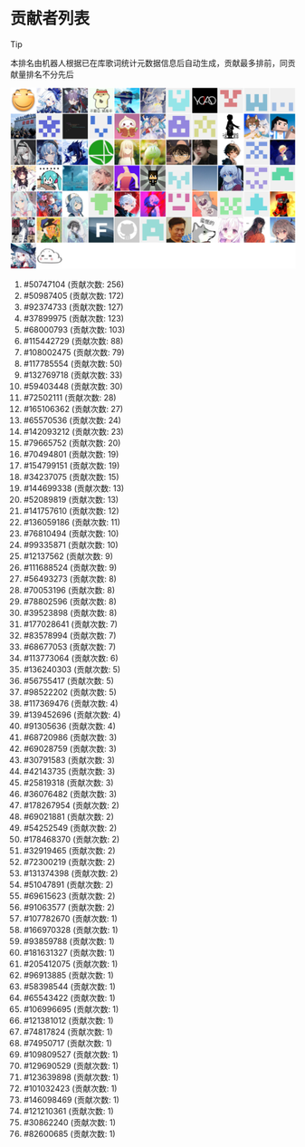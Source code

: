 # 贡献者列表

> [!TIP]
> 本排名由机器人根据已在库歌词统计元数据信息后自动生成，贡献最多排前，同贡献量排名不分先后

![贡献者头像画廊](./CONTRIBUTORS.svg)

1. #50747104 (贡献次数: 256)
2. #50987405 (贡献次数: 172)
3. #92374733 (贡献次数: 127)
4. #37899975 (贡献次数: 123)
5. #68000793 (贡献次数: 103)
6. #115442729 (贡献次数: 88)
7. #108002475 (贡献次数: 79)
8. #117785554 (贡献次数: 50)
9. #132769718 (贡献次数: 33)
10. #59403448 (贡献次数: 30)
11. #72502111 (贡献次数: 28)
12. #165106362 (贡献次数: 27)
13. #65570536 (贡献次数: 24)
14. #142093212 (贡献次数: 23)
15. #79665752 (贡献次数: 20)
16. #70494801 (贡献次数: 19)
17. #154799151 (贡献次数: 19)
18. #34237075 (贡献次数: 15)
19. #144699338 (贡献次数: 13)
20. #52089819 (贡献次数: 13)
21. #141757610 (贡献次数: 12)
22. #136059186 (贡献次数: 11)
23. #76810494 (贡献次数: 10)
24. #99335871 (贡献次数: 10)
25. #12137562 (贡献次数: 9)
26. #111688524 (贡献次数: 9)
27. #56493273 (贡献次数: 8)
28. #70053196 (贡献次数: 8)
29. #78802596 (贡献次数: 8)
30. #39523898 (贡献次数: 8)
31. #177028641 (贡献次数: 7)
32. #83578994 (贡献次数: 7)
33. #68677053 (贡献次数: 7)
34. #113773064 (贡献次数: 6)
35. #136240303 (贡献次数: 5)
36. #56755417 (贡献次数: 5)
37. #98522202 (贡献次数: 5)
38. #117369476 (贡献次数: 4)
39. #139452696 (贡献次数: 4)
40. #91305636 (贡献次数: 4)
41. #68720986 (贡献次数: 3)
42. #69028759 (贡献次数: 3)
43. #30791583 (贡献次数: 3)
44. #42143735 (贡献次数: 3)
45. #25819318 (贡献次数: 3)
46. #36076482 (贡献次数: 3)
47. #178267954 (贡献次数: 2)
48. #69021881 (贡献次数: 2)
49. #54252549 (贡献次数: 2)
50. #178468370 (贡献次数: 2)
51. #32919465 (贡献次数: 2)
52. #72300219 (贡献次数: 2)
53. #131374398 (贡献次数: 2)
54. #51047891 (贡献次数: 2)
55. #69615623 (贡献次数: 2)
56. #91063577 (贡献次数: 2)
57. #107782670 (贡献次数: 1)
58. #166970328 (贡献次数: 1)
59. #93859788 (贡献次数: 1)
60. #181631327 (贡献次数: 1)
61. #205412075 (贡献次数: 1)
62. #96913885 (贡献次数: 1)
63. #58398544 (贡献次数: 1)
64. #65543422 (贡献次数: 1)
65. #106996695 (贡献次数: 1)
66. #121381012 (贡献次数: 1)
67. #74817824 (贡献次数: 1)
68. #74950717 (贡献次数: 1)
69. #109809527 (贡献次数: 1)
70. #129690529 (贡献次数: 1)
71. #123639898 (贡献次数: 1)
72. #101032423 (贡献次数: 1)
73. #146098469 (贡献次数: 1)
74. #121210361 (贡献次数: 1)
75. #30862240 (贡献次数: 1)
76. #82600685 (贡献次数: 1)

